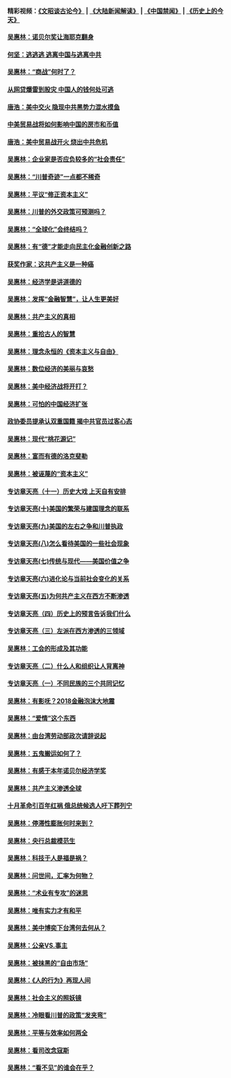 #### 精彩视频：[《文昭谈古论今》](https://github.com/gfw-breaker/wenzhao/blob/master/README.md?t=12300631) | [《大陆新闻解读》](https://github.com/gfw-breaker/ntdtv-comedy/blob/master/README.md?t=12300631) | [《中国禁闻》](https://github.com/gfw-breaker/ntdtv-news/blob/master/README.md?t=12300631) | [《历史上的今天》](https://github.com/gfw-breaker/today-in-history/blob/master/README.md?t=12300631) 

#### [吴惠林：诺贝尔奖让海耶克翻身](../pages/nsc423/n10890049.md?t=12300631) 

#### [何坚：逃逃逃 逃离中国与逃离中共](../pages/nsc423/n10592891.md?t=12300631) 

#### [吴惠林：“商战”何时了？](../pages/nsc423/n10573558.md?t=12300631) 

#### [从网贷爆雷到股灾 中国人的钱何处可逃](../pages/nsc423/n10572800.md?t=12300631) 

#### [唐浩：美中交火 隐现中共黑势力混水摸鱼](../pages/nsc423/n10544040.md?t=12300631) 

#### [中美贸易战将如何影响中国的房市和币值](../pages/nsc423/n10543697.md?t=12300631) 

#### [唐浩：美中贸易战开火 烧出中共危机](../pages/nsc423/n10540126.md?t=12300631) 

#### [吴惠林：企业家是否应负较多的“社会责任”](../pages/nsc423/n10535022.md?t=12300631) 

#### [吴惠林：“川普奇迹”一点都不稀奇](../pages/nsc423/n10512808.md?t=12300631) 

#### [吴惠林：平议“修正资本主义”](../pages/nsc423/n10495724.md?t=12300631) 

#### [吴惠林：川普的外交政策可预测吗？](../pages/nsc423/n10462387.md?t=12300631) 

#### [吴惠林：“全球化”会终结吗？](../pages/nsc423/n10452838.md?t=12300631) 

#### [吴惠林：有“德”才能走向民主化金融创新之路](../pages/nsc423/n10432292.md?t=12300631) 

#### [获奖作家：这共产主义是一种癌](../pages/nsc423/n10431541.md?t=12300631) 

#### [吴惠林：经济学是讲道德的](../pages/nsc423/n10398014.md?t=12300631) 

#### [吴惠林：发挥“金融智慧”，让人生更美好](../pages/nsc423/n10375019.md?t=12300631) 

#### [吴惠林：共产主义的真相](../pages/nsc423/n10351394.md?t=12300631) 

#### [吴惠林：重拾古人的智慧](../pages/nsc423/n10337691.md?t=12300631) 

#### [吴惠林：理念永恒的《资本主义与自由》](../pages/nsc423/n10316274.md?t=12300631) 

#### [吴惠林：数位经济的美丽与哀愁](../pages/nsc423/n10292946.md?t=12300631) 

#### [吴惠林：美中经济战将开打？](../pages/nsc423/n10258825.md?t=12300631) 

#### [吴惠林：可怕的中国经济扩张](../pages/nsc423/n10219147.md?t=12300631) 

#### [政协委员提承认双重国籍 揭中共官员过客心态](../pages/nsc423/n10208809.md?t=12300631) 

#### [吴惠林：现代“桃花源记”](../pages/nsc423/n10185234.md?t=12300631) 

#### [吴惠林：富而有德的洛克斐勒](../pages/nsc423/n10142264.md?t=12300631) 

#### [吴惠林：被诬蔑的“资本主义”](../pages/nsc423/n10124816.md?t=12300631) 

#### [专访章天亮（十一）历史大戏 上天自有安排](../pages/nsc423/n10094905.md?t=12300631) 

#### [专访章天亮(十)美国的繁荣与建国理念的联系](../pages/nsc423/n10094899.md?t=12300631) 

#### [专访章天亮(九)美国的左右之争和川普执政](../pages/nsc423/n10094889.md?t=12300631) 

#### [专访章天亮(八)怎么看待美国的一些社会现象](../pages/nsc423/n10094857.md?t=12300631) 

#### [专访章天亮(七)传统与现代——美国价值之争](../pages/nsc423/n10093140.md?t=12300631) 

#### [专访章天亮(六)进化论与当前社会变化的关系](../pages/nsc423/n10092036.md?t=12300631) 

#### [专访章天亮(五)为何共产主义在西方不断渗透](../pages/nsc423/n10083620.md?t=12300631) 

#### [专访章天亮（四）历史上的预言告诉我们什么](../pages/nsc423/n10083606.md?t=12300631) 

#### [专访章天亮（三）左派在西方渗透的三领域](../pages/nsc423/n10081115.md?t=12300631) 

#### [吴惠林：工会的形成及其功能](../pages/nsc423/n10080633.md?t=12300631) 

#### [专访章天亮（二）什么人和组织让人背离神](../pages/nsc423/n10076637.md?t=12300631) 

#### [专访章天亮（一）不同民族的三个共同记忆](../pages/nsc423/n10074188.md?t=12300631) 

#### [吴惠林：有影呒？2018金融泡沫大地震](../pages/nsc423/n10040534.md?t=12300631) 

#### [吴惠林：“爱情”这个东西](../pages/nsc423/n10019423.md?t=12300631) 

#### [吴惠林：由台湾劳动部政次请辞说起](../pages/nsc423/n9979679.md?t=12300631) 

#### [吴惠林：五鬼搬运如何了？](../pages/nsc423/n9925338.md?t=12300631) 

#### [吴惠林：有感于本年诺贝尔经济学奖](../pages/nsc423/n9871883.md?t=12300631) 

#### [吴惠林：共产主义渗透全球](../pages/nsc423/n9812748.md?t=12300631) 

#### [十月革命引百年红祸 俄总统候选人吁下葬列宁](../pages/nsc423/n9810182.md?t=12300631) 

#### [吴惠林：停滞性膨胀何时来到？](../pages/nsc423/n9764136.md?t=12300631) 

#### [吴惠林：央行总裁模范生](../pages/nsc423/n9728134.md?t=12300631) 

#### [吴惠林：科技于人是福是祸？](../pages/nsc423/n9672982.md?t=12300631) 

#### [吴惠林：问世间，汇率为何物？](../pages/nsc423/n9621788.md?t=12300631) 

#### [吴惠林：“术业有专攻”的迷思](../pages/nsc423/n9580363.md?t=12300631) 

#### [吴惠林：唯有实力才有和平](../pages/nsc423/n9529599.md?t=12300631) 

#### [吴惠林：美中博奕下台湾何去何从？](../pages/nsc423/n9483598.md?t=12300631) 

#### [吴惠林：公亲VS.事主](../pages/nsc423/n9425637.md?t=12300631) 

#### [吴惠林：被抹黑的“自由市场”](../pages/nsc423/n9351545.md?t=12300631) 

#### [吴惠林：《人的行为》再现人间](../pages/nsc423/n9296339.md?t=12300631) 

#### [吴惠林：社会主义的照妖镜](../pages/nsc423/n9243460.md?t=12300631) 

#### [吴惠林：冷眼看川普的政策“发夹弯”](../pages/nsc423/n9120684.md?t=12300631) 

#### [吴惠林：平等与效率如何两全](../pages/nsc423/n9075430.md?t=12300631) 

#### [吴惠林：看司改念寇斯](../pages/nsc423/n9024915.md?t=12300631) 

#### [吴惠林：“看不见”的谁会在乎？](../pages/nsc423/n8977488.md?t=12300631) 

